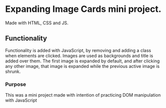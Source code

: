 # Expanding Image Cards mini project.

Made with HTML, CSS and JS.

## Functionality
  Functionality is added with JavaScript, by removing and adding a class when elements are clicked.
  Images are used as backgrounds and title is added over them.
  The first image is expanded by default, and after clicking any other image, that image is expanded
  while the previous active image is shrunk.

### Purpose
This was a mini project made with intention of practicing DOM manipulation with JavaScript